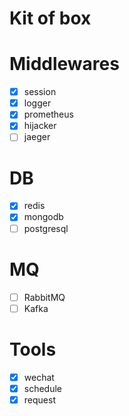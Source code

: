 # Kit of box


# Middlewares

- [x] session
- [x] logger
- [x] prometheus
- [x] hijacker
- [ ] jaeger

# DB

- [x] redis
- [x] mongodb
- [ ] postgresql

# MQ

- [ ] RabbitMQ
- [ ] Kafka

# Tools

- [x] wechat
- [x] schedule
- [x] request
